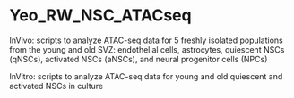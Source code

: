 # Yeo_RW_NSC_ATACseq

InVivo: scripts to analyze ATAC-seq data for 5 freshly isolated populations from the young and old SVZ: endothelial cells, astrocytes, quiescent NSCs (qNSCs), activated NSCs (aNSCs), and neural progenitor cells (NPCs)

InVitro: scripts to analyze ATAC-seq data for young and old quiescent and activated NSCs in culture
